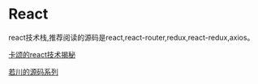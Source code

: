 # React

react技术栈,推荐阅读的源码是react,react-router,redux,react-redux,axios。

[卡颂的react技术揭秘](https://react.iamkasong.com/)



[若川的源码系列](https://juejin.cn/user/1415826704971918/posts)

